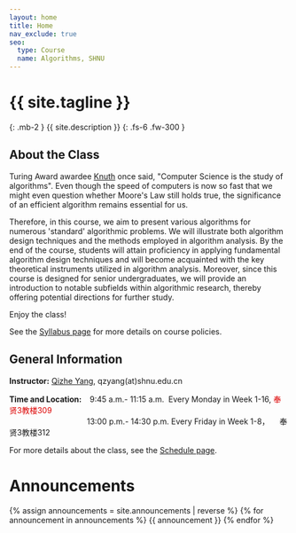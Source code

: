 ```yaml
---
layout: home
title: Home
nav_exclude: true
seo:
  type: Course
  name: Algorithms, SHNU
---
```


# {{ site.tagline }}
{: .mb-2 }
{{ site.description }}
{: .fs-6 .fw-300 }

<!-- {% if site.announcements %}
{{ site.announcements.last }}
[Announcements](announcements.md){: .btn .btn-outline .fs-3 }
{% endif %} -->

## About the Class

Turing Award awardee [Knuth](https://en.wikipedia.org/wiki/Donald_Knuth) once said, "Computer Science is the study of algorithms". Even though the speed of computers is now so fast that we might even question whether Moore's Law still holds true, the significance of an efficient algorithm remains essential for us. 

Therefore, in this course, we aim to present various algorithms for numerous 'standard' algorithmic problems. We will illustrate both algorithm design techniques and the methods employed in algorithm analysis. By the end of the course, students will attain proficiency in applying fundamental algorithm design techniques and will become acquainted with the key theoretical instruments utilized in algorithm analysis. Moreover, since this course is designed for senior undergraduates, we will provide an introduction to notable subfields within algorithmic research, thereby offering potential directions for further study.

Enjoy the class!

See the [Syllabus page](syllabus.md) for more details on course policies.

## General Information

**Instructor:** [Qizhe Yang](https://basics.sjtu.edu.cn/~yangqizhe/), qzyang(at)shnu.edu.cn

**Time and Location:** &ensp;&nbsp;9:45 a.m.- 11:15 a.m. &nbsp;Every Monday in Week 1-16, <font color="#dd0000"> 奉贤3教楼309</font> 
 <br/>&emsp;&emsp;&emsp;&emsp;&emsp;&emsp;&emsp;&emsp;&emsp;&emsp;13:00 p.m.- 14:30 p.m. Every Friday in Week 1-8，&emsp; 奉贤3教楼312

 For more details about the class, see the [Schedule page](schedule.md).

# Announcements

{% assign announcements = site.announcements | reverse %}
{% for announcement in announcements %}
{{ announcement }}
{% endfor %}